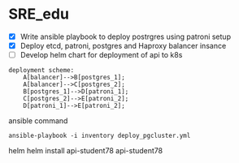 # SRE_edu


- [X] Write ansible playbook to deploy postrgres using patroni setup
- [X] Deploy etcd, patroni, postgres and Haproxy balancer insance
- [ ] Develop helm chart for deployment of api to k8s

```mermaid
deployment scheme:
    A[balancer]-->B[postgres_1];
    A[balancer]-->C[postgres_2];
    B[postgres_1]-->D[patroni_1];
    C[postgres_2]-->E[patroni_2];
    D[patroni_1]-->E[patroni_2];
```

ansible command

```ansible-playbook -i inventory deploy_pgcluster.yml```


helm
helm install api-student78 api-student78 
